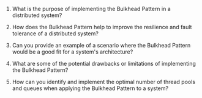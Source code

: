 

1. What is the purpose of implementing the Bulkhead Pattern in a distributed system?

2. How does the Bulkhead Pattern help to improve the resilience and fault tolerance of a distributed system?

3. Can you provide an example of a scenario where the Bulkhead Pattern would be a good fit for a system's architecture?

4. What are some of the potential drawbacks or limitations of implementing the Bulkhead Pattern?

5. How can you identify and implement the optimal number of thread pools and queues when applying the Bulkhead Pattern to a system?